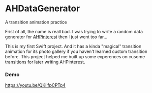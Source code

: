 # AHDataGenerator
A transition animation practice

Frist of all, the name is reall bad. I was trying to write a random data generator for [AHPinterest](https://github.com/ivsall2012/AHPinterest) then I just went too far...

This is my first Swift project. And it has a kinda "magical" transition animation for its photo gallery if you haven't learned custom transition before.
This project helped me built up some experences on cusome transitions for later writing AHPinterest.

### Demo
https://youtu.be/QKiifpCPTp4

